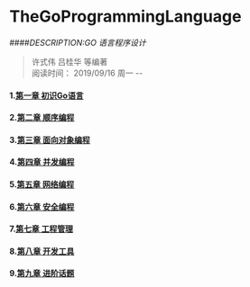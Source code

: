 TheGoProgrammingLanguage
===
####_DESCRIPTION:GO 语言程序设计_
> 许式伟 吕桂华 等编著  
> 阅读时间： 2019/09/16 周一 -- 
 
#### 1.[第一章 初识Go语言](Chapter1_初识Go语言/readme.md)

#### 2.[第二章 顺序编程](Chapter2_顺序编程/readme.md)
        
#### 3.[第三章 面向对象编程](Chapter3_面向对象编程/readme.md)

#### 4.[第四章 并发编程](Chapter4_并发编程/readme.md)

#### 5.[第五章 网络编程](Chapter5_网络编程/readme.md)

#### 6.[第六章 安全编程](Chapter6_安全编程/readme.md)

#### 7.[第七章 工程管理](Chapter7_工程管理/readme.md)

#### 8.[第八章 开发工具](Chapter8_开发工具/readme.md)

#### 9.[第九章 进阶话题](Chapter9_进阶话题/readme.md)
    